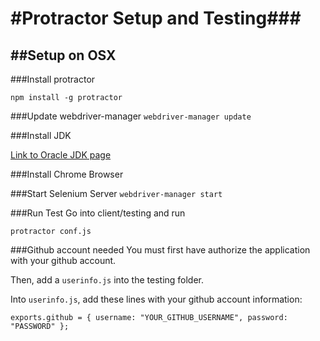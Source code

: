 #Protractor Setup and Testing###
=====

##Setup on OSX
-----


###Install protractor

`npm install -g protractor`

###Update webdriver-manager
`webdriver-manager update`

###Install JDK

[Link to Oracle JDK page](http://www.oracle.com/technetwork/java/javase/downloads/jdk8-downloads-2133151.html)

###Install Chrome Browser

###Start Selenium Server
`webdriver-manager start`

###Run Test
Go into client/testing and run

`protractor conf.js`


###Github account needed
You must first have authorize the application with your github account.

Then, add a `userinfo.js` into the testing folder.

Into `userinfo.js`, add these lines with your github account information:

`exports.github = {
  username: "YOUR_GITHUB_USERNAME",
  password: "PASSWORD"
};`






